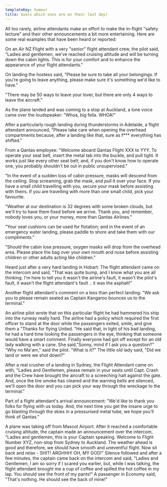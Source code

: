 ```yaml
---
templateKey: humour
title: Guess which ones are on their last day!
---
```

All too rarely, airline attendants make an effort to make the in-flight "safety lecture" and their other announcements a bit more entertaining. Here are some real examples that have been heard or reported:

On an Air NZ Flight with a very "senior" flight attendant crew, the pilot said, "Ladies and gentlemen, we've reached cruising altitude and will be turning down the cabin lights. This is for your comfort and to enhance the appearance of your flight attendants."

On landing the hostess said, "Please be sure to take all your belongings. If you're going to leave anything, please make sure it's something we'd like to have."

"There may be 50 ways to leave your lover, but there are only 4 ways to leave the aircraft."



As the plane landed and was coming to a stop at Auckland, a lone voice came over the loudspeaker: "Whoa, big fella. WHOA!"

After a particularly rough landing during thunderstorms in Adelaide, a flight attendant announced, "Please take care when opening the overhead compartments because, after a landing like that, sure as f\*\** everything has shifted."

From a Qantas employee: "Welcome aboard Qantas Flight XXX to YYY. To operate your seat belt, insert the metal tab into the buckle, and pull tight. It works just like every other seat belt; and, if you don't know how to operate one, you probably shouldn't be out in public unsupervised."

"In the event of a sudden loss of cabin pressure, masks will descend from the ceiling. Stop screaming, grab the mask, and pull it over your face. If you have a small child travelling with you, secure your mask before assisting with theirs. If you are travelling with more than one small child, pick your favourite.

"Weather at our destination is 32 degrees with some broken clouds, but we'll try to have them fixed before we arrive. Thank you, and remember, nobody loves you, or your money, more than Qantas Airlines."

"Your seat cushions can be used for flotation; and in the event of an emergency water landing, please paddle to shore and take them with our compliments."

"Should the cabin lose pressure, oxygen masks will drop from the overhead area. Please place the bag over your own mouth and nose before assisting children or other adults acting like children."

Heard just after a very hard landing in Hobart: The flight attendant came on the intercom and said, "That was quite bump, and I know what you are all thinking. I'm here to tell you it wasn't the airline's fault, it wasn't the pilot's fault, it wasn't the flight attendant's fault .. it was the asphalt!"

Another flight attendant's comment on a less than perfect landing: "We ask you to please remain seated as Captain Kangaroo bounces us to the terminal."

An airline pilot wrote that on this particular flight he had hammered his ship into the runway really hard. The airline had a policy which required the first officer to stand at the door while the passengers exited, smile, and give them a "Thanks for flying United. "He said that, in light of his bad landing, he had a hard time looking the passengers in the eye, thinking that someone would have a smart comment. Finally everyone had got off except for an old lady walking with a cane. She said,"Sonny, mind if I ask you a question?" "Why no Ma'am," said the pilot. "What is it?" The little old lady said, "Did we land or were we shot down?"

After a real crusher of a landing in Sydney, the Flight Attendant came on with, "Ladies and Gentlemen, please remain in your seats until Capt. Crash and the Crew have brought the aircraft to a screeching halt against the gate. And, once the tire smoke has cleared and the warning bells are silenced, we'll open the door and you can pick your way through the wreckage to the terminal."

Part of a flight attendant's arrival announcement: "We'd like to thank you folks for flying with us today. And, the next time you get the insane urge to go blasting through the skies in a pressurised metal tube, we hope you'll think of Qantas."

A plane was taking off from Mascot Airport. After it reached a comfortable cruising altitude, the captain made an announcement over the intercom, "Ladies and gentlemen, this is your Captain speaking. Welcome to Flight Number XYZ, non-stop from Sydney to Auckland. The weather ahead is good and therefore, we should have smooth and uneventful flight. Now sit back and relax - SHIT! ARGHHH! OH, MY GOD!" Silence followed and after a few minutes, the captain came back on the intercom and said, "Ladies and Gentlemen, I am so sorry if I scared you earlier, but, while I was talking, the flight attendant brought me a cup of coffee and spilled the hot coffee in my lap. You should see the front of my pants!" A passenger in Economy said, "That's nothing. He should see the back of mine!"